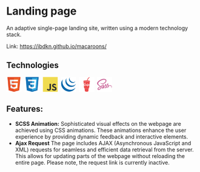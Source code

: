 # Landing page

An adaptive single-page landing site, written using a modern technology stack.

Link: https://ibdkn.github.io/macaroons/

## Technologies

<div>
  <img src="https://github.com/devicons/devicon/blob/master/icons/html5/html5-original.svg" title="html5" alt="html5" width="40" height="40"/>&nbsp
   <img src="https://github.com/devicons/devicon/blob/master/icons/css3/css3-original.svg" title="css" alt="css" width="40" height="40"/>&nbsp
  <img src="https://github.com/devicons/devicon/blob/master/icons/javascript/javascript-original.svg" title="javascript" alt="javascript" width="40" height="40"/>&nbsp
  <img src="https://github.com/devicons/devicon/blob/master/icons/jquery/jquery-plain.svg" title="jquery" alt="jquery" width="40" height="40"/>&nbsp
  <img src="https://github.com/devicons/devicon/blob/master/icons/gulp/gulp-plain.svg" title="gulp" alt="gulp" width="40" height="40"/>&nbsp
  <img src="https://github.com/devicons/devicon/blob/master/icons/sass/sass-original.svg" title="sass/scss" alt="sass/scss" width="40" height="40"/>&nbsp;
</div>

## Features:
<ul>
  <li>
    <b>SCSS Animation:</b> Sophisticated visual effects on the webpage are achieved using CSS animations. These animations enhance the user experience by providing dynamic feedback and interactive elements.
  </li>
  <li>
    <b>Ajax Request</b> The page includes AJAX (Asynchronous JavaScript and XML) requests for seamless and efficient data retrieval from the server. This allows for updating parts of the webpage without reloading the entire page. Please note, the request link is currently inactive.
  </li>
</ul>
